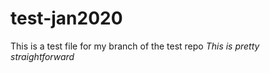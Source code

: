 # test-jan2020

This is a test file for my branch of the test repo
<em> This is pretty straightforward
